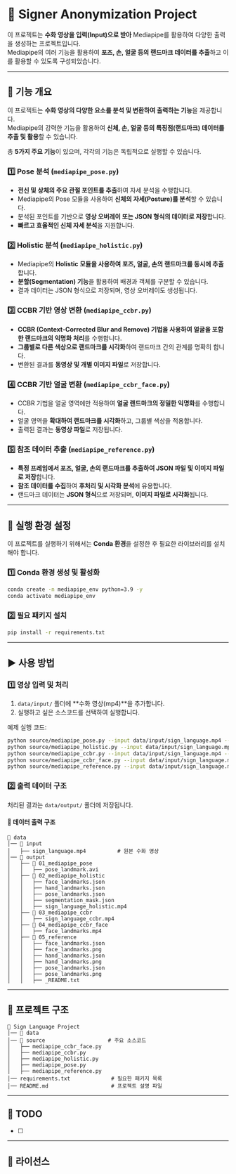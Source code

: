 # 🚀 Signer Anonymization Project

이 프로젝트는 **수화 영상을 입력(Input)으로 받아** Mediapipe를 활용하여 다양한 출력을 생성하는 프로젝트입니다.  
Mediapipe의 여러 기능을 활용하여 **포즈, 손, 얼굴 등의 랜드마크 데이터를 추출**하고 이를 활용할 수 있도록 구성되었습니다.

---

## 📌 기능 개요

이 프로젝트는 **수화 영상의 다양한 요소를 분석 및 변환하여 출력하는 기능**을 제공합니다.  
Mediapipe의 강력한 기능을 활용하여 **신체, 손, 얼굴 등의 특징점(랜드마크) 데이터를 추출 및 활용**할 수 있습니다.

총 **5가지 주요 기능**이 있으며, 각각의 기능은 독립적으로 실행할 수 있습니다.

### 1️⃣ **Pose 분석 (`mediapipe_pose.py`)**

- **전신 및 상체의 주요 관절 포인트를 추출**하여 자세 분석을 수행합니다.
- Mediapipe의 Pose 모듈을 사용하여 **신체의 자세(Posture)를 분석**할 수 있습니다.
- 분석된 포인트를 기반으로 **영상 오버레이 또는 JSON 형식의 데이터로 저장**합니다.
- **빠르고 효율적인 신체 자세 분석**을 지원합니다.

### 2️⃣ **Holistic 분석 (`mediapipe_holistic.py`)**

- Mediapipe의 **Holistic 모듈을 사용하여 포즈, 얼굴, 손의 랜드마크를 동시에 추출**합니다.
- **분할(Segmentation) 기능**을 활용하여 배경과 객체를 구분할 수 있습니다.
- 결과 데이터는 JSON 형식으로 저장되며, 영상 오버레이도 생성됩니다.

### 3️⃣ **CCBR 기반 영상 변환 (`mediapipe_ccbr.py`)**

- **CCBR (Context-Corrected Blur and Remove) 기법을 사용하여 얼굴을 포함한 랜드마크의 익명화 처리**를 수행합니다.
- **그룹별로 다른 색상으로 랜드마크를 시각화**하여 랜드마크 간의 관계를 명확히 합니다.
- 변환된 결과를 **동영상 및 개별 이미지 파일**로 저장합니다.

### 4️⃣ **CCBR 기반 얼굴 변환 (`mediapipe_ccbr_face.py`)**

- CCBR 기법을 얼굴 영역에만 적용하여 **얼굴 랜드마크의 정밀한 익명화**를 수행합니다.
- 얼굴 영역을 **확대하여 랜드마크를 시각화**하고, 그룹별 색상을 적용합니다.
- 출력된 결과는 **동영상 파일**로 저장됩니다.

### 5️⃣ **참조 데이터 추출 (`mediapipe_reference.py`)**

- **특정 프레임에서 포즈, 얼굴, 손의 랜드마크를 추출하여 JSON 파일 및 이미지 파일로 저장**합니다.
- **참조 데이터를 수집**하여 **후처리 및 시각화 분석**에 유용합니다.
- 랜드마크 데이터는 **JSON 형식**으로 저장되며, **이미지 파일로 시각화**됩니다.

---

## 🔧 실행 환경 설정

이 프로젝트를 실행하기 위해서는 **Conda 환경**을 설정한 후 필요한 라이브러리를 설치해야 합니다.

### 1️⃣ **Conda 환경 생성 및 활성화**

```bash
conda create -n mediapipe_env python=3.9 -y
conda activate mediapipe_env
```

### 2️⃣ **필요 패키지 설치**

```bash
pip install -r requirements.txt
```

---

## ▶ 사용 방법

### 1️⃣ **영상 입력 및 처리**

1. `data/input/` 폴더에 **수화 영상(mp4)**을 추가합니다.
2. 실행하고 싶은 소스코드를 선택하여 실행합니다.

예제 실행 코드:

```bash
python source/mediapipe_pose.py --input data/input/sign_language.mp4 --output data/output/mediapipe_pose_test
python source/mediapipe_holistic.py --input data/input/sign_language.mp4 --output data/output/mediapipe_holistic_test
python source/mediapipe_ccbr.py --input data/input/sign_language.mp4 --output data/output/mediapipe_ccbr_test
python source/mediapipe_ccbr_face.py --input data/input/sign_language.mp4 --output data/output/mediapipe_ccbr_face_test
python source/mediapipe_reference.py --input data/input/sign_language.mp4 --output data/output/mediapipe_reference_test
```

### 2️⃣ **출력 데이터 구조**

처리된 결과는 `data/output/` 폴더에 저장됩니다.

#### **📂 데이터 출력 구조**

```
📁 data
│── 📁 input
│   ├── sign_language.mp4          # 원본 수화 영상
│── 📁 output
│   ├── 📁 01_mediapipe_pose
│   │   ├── pose_landmark.avi
│   ├── 📁 02_mediapipe_holistic
│   │   ├── face_landmarks.json
│   │   ├── hand_landmarks.json
│   │   ├── pose_landmarks.json
│   │   ├── segmentation_mask.json
│   │   ├── sign_language_holistic.mp4
│   ├── 📁 03_mediapipe_ccbr
│   │   ├── sign_language_ccbr.mp4
│   ├── 📁 04_mediapipe_ccbr_face
│   │   ├── face_landmarks.mp4
│   ├── 📁 05_reference
│   │   ├── face_landmarks.json
│   │   ├── face_landmarks.png
│   │   ├── hand_landmarks.json
│   │   ├── hand_landmarks.png
│   │   ├── pose_landmarks.json
│   │   ├── pose_landmarks.png
│   │   ├── _README.txt
```

---

## 📂 프로젝트 구조

```
📁 Sign Language Project
│── 📁 data
│── 📁 source                    # 주요 소스코드
│   ├── mediapipe_ccbr_face.py
│   ├── mediapipe_ccbr.py
│   ├── mediapipe_holistic.py
│   ├── mediapipe_pose.py
│   ├── mediapipe_reference.py
│── requirements.txt             # 필요한 패키지 목록
│── README.md                    # 프로젝트 설명 파일
```

---

## 📌 TODO

- [ ]

---

## 📜 라이선스
